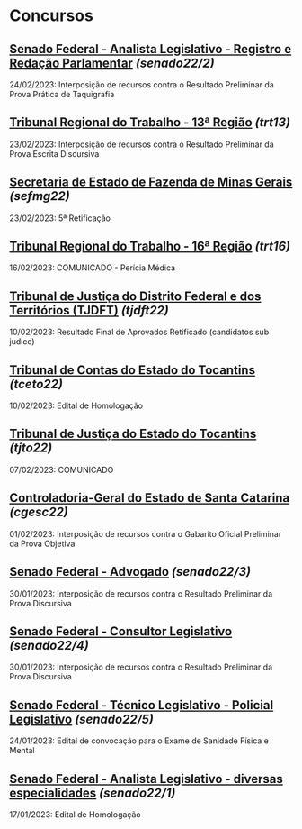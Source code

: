 # Concursos

## [Senado Federal - Analista Legislativo - Registro e Redação Parlamentar](./senado22-2/) *(senado22/2)*
24/02/2023: Interposição de recursos contra o Resultado Preliminar da Prova Prática de Taquigrafia

## [Tribunal Regional do Trabalho - 13ª Região](./trt13/) *(trt13)*
23/02/2023: Interposição de recursos contra o Resultado Preliminar da Prova Escrita Discursiva

## [Secretaria de Estado de Fazenda de Minas Gerais](./sefmg22/) *(sefmg22)*
23/02/2023: 5ª Retificação

## [Tribunal Regional do Trabalho - 16ª Região](./trt16/) *(trt16)*
16/02/2023: COMUNICADO - Perícia Médica

## [Tribunal de Justiça do Distrito Federal e dos Territórios (TJDFT)](./tjdft22/) *(tjdft22)*
10/02/2023: Resultado Final de Aprovados Retificado (candidatos sub judice)

## [Tribunal de Contas do Estado do Tocantins](./tceto22/) *(tceto22)*
10/02/2023: Edital de Homologação

## [Tribunal de Justiça do Estado do Tocantins](./tjto22/) *(tjto22)*
07/02/2023: COMUNICADO

## [Controladoria-Geral do Estado de Santa Catarina](./cgesc22/) *(cgesc22)*
01/02/2023: Interposição de recursos contra o Gabarito Oficial Preliminar da Prova Objetiva

## [Senado Federal - Advogado](./senado22-3/) *(senado22/3)*
30/01/2023: Interposição de recursos contra o Resultado Preliminar da Prova Discursiva

## [Senado Federal - Consultor Legislativo](./senado22-4/) *(senado22/4)*
30/01/2023: Interposição de recursos contra o Resultado Preliminar da Prova Discursiva

## [Senado Federal - Técnico Legislativo - Policial Legislativo](./senado22-5/) *(senado22/5)*
24/01/2023: Edital de convocação para o Exame de Sanidade Física e Mental

## [Senado Federal - Analista Legislativo - diversas especialidades](./senado22-1/) *(senado22/1)*
17/01/2023: Edital de Homologação
